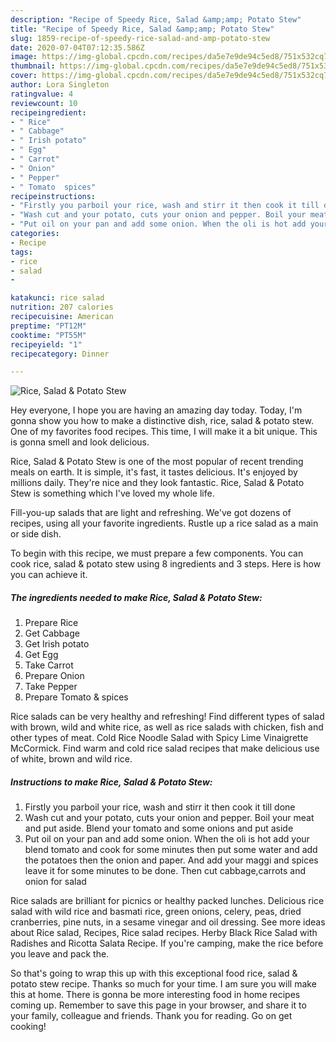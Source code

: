 ```yaml
---
description: "Recipe of Speedy Rice, Salad &amp;amp; Potato Stew"
title: "Recipe of Speedy Rice, Salad &amp;amp; Potato Stew"
slug: 1859-recipe-of-speedy-rice-salad-and-amp-potato-stew
date: 2020-07-04T07:12:35.586Z
image: https://img-global.cpcdn.com/recipes/da5e7e9de94c5ed8/751x532cq70/rice-salad-potato-stew-recipe-main-photo.jpg
thumbnail: https://img-global.cpcdn.com/recipes/da5e7e9de94c5ed8/751x532cq70/rice-salad-potato-stew-recipe-main-photo.jpg
cover: https://img-global.cpcdn.com/recipes/da5e7e9de94c5ed8/751x532cq70/rice-salad-potato-stew-recipe-main-photo.jpg
author: Lora Singleton
ratingvalue: 4
reviewcount: 10
recipeingredient:
- " Rice"
- " Cabbage"
- " Irish potato"
- " Egg"
- " Carrot"
- " Onion"
- " Pepper"
- " Tomato  spices"
recipeinstructions:
- "Firstly you parboil your rice, wash and stirr it then cook it till done"
- "Wash cut and your potato, cuts your onion and pepper. Boil your meat and put aside. Blend your tomato and some onions and put aside"
- "Put oil on your pan and add some onion. When the oli is hot add your blend tomato and cook for some minutes then put some water and add the potatoes then the onion and paper. And add your maggi and spices leave it for some minutes to be done. Then cut cabbage,carrots and onion for salad"
categories:
- Recipe
tags:
- rice
- salad
- 

katakunci: rice salad  
nutrition: 207 calories
recipecuisine: American
preptime: "PT12M"
cooktime: "PT55M"
recipeyield: "1"
recipecategory: Dinner

---
```



![Rice, Salad &amp; Potato Stew](https://img-global.cpcdn.com/recipes/da5e7e9de94c5ed8/751x532cq70/rice-salad-potato-stew-recipe-main-photo.jpg)

Hey everyone, I hope you are having an amazing day today. Today, I'm gonna show you how to make a distinctive dish, rice, salad &amp; potato stew. One of my favorites food recipes. This time, I will make it a bit unique. This is gonna smell and look delicious.

Rice, Salad &amp; Potato Stew is one of the most popular of recent trending meals on earth. It is simple, it's fast, it tastes delicious. It's enjoyed by millions daily. They're nice and they look fantastic. Rice, Salad &amp; Potato Stew is something which I've loved my whole life.

Fill-you-up salads that are light and refreshing. We&#39;ve got dozens of recipes, using all your favorite ingredients. Rustle up a rice salad as a main or side dish.


To begin with this recipe, we must prepare a few components. You can cook rice, salad &amp; potato stew using 8 ingredients and 3 steps. Here is how you can achieve it.

<!--inarticleads1-->

##### The ingredients needed to make Rice, Salad &amp; Potato Stew:

1. Prepare  Rice
1. Get  Cabbage
1. Get  Irish potato
1. Get  Egg
1. Take  Carrot
1. Prepare  Onion
1. Take  Pepper
1. Prepare  Tomato &amp; spices


Rice salads can be very healthy and refreshing! Find different types of salad with brown, wild and white rice, as well as rice salads with chicken, fish and other types of meat. Cold Rice Noodle Salad with Spicy Lime Vinaigrette McCormick. Find warm and cold rice salad recipes that make delicious use of white, brown and wild rice. 

<!--inarticleads2-->

##### Instructions to make Rice, Salad &amp; Potato Stew:

1. Firstly you parboil your rice, wash and stirr it then cook it till done
1. Wash cut and your potato, cuts your onion and pepper. Boil your meat and put aside. Blend your tomato and some onions and put aside
1. Put oil on your pan and add some onion. When the oli is hot add your blend tomato and cook for some minutes then put some water and add the potatoes then the onion and paper. And add your maggi and spices leave it for some minutes to be done. Then cut cabbage,carrots and onion for salad


Rice salads are brilliant for picnics or healthy packed lunches. Delicious rice salad with wild rice and basmati rice, green onions, celery, peas, dried cranberries, pine nuts, in a sesame vinegar and oil dressing. See more ideas about Rice salad, Recipes, Rice salad recipes. Herby Black Rice Salad with Radishes and Ricotta Salata Recipe. If you&#39;re camping, make the rice before you leave and pack the. 

So that's going to wrap this up with this exceptional food rice, salad &amp; potato stew recipe. Thanks so much for your time. I am sure you will make this at home. There is gonna be more interesting food in home recipes coming up. Remember to save this page in your browser, and share it to your family, colleague and friends. Thank you for reading. Go on get cooking!
